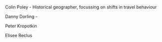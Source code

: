 

Colin Poley - Historical geographer, focussing on shifts in travel behaviour

Danny Dorling -

Peter Kropotkin

Elisee Reclus
